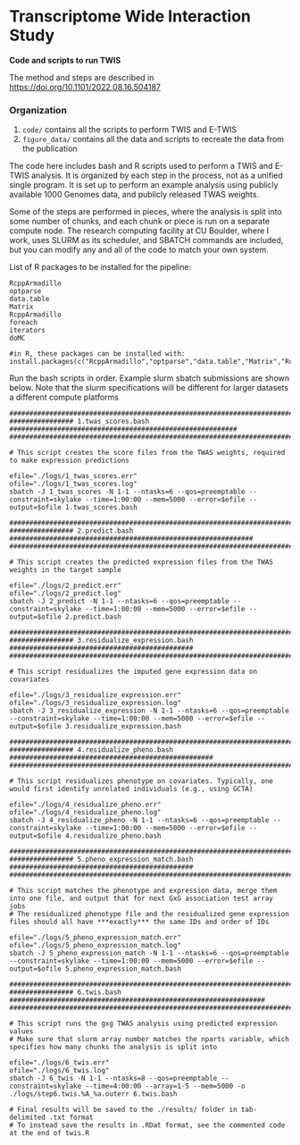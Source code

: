 # Transcriptome Wide Interaction Study
**Code and scripts to run TWIS**

The method and steps are described in https://doi.org/10.1101/2022.08.16.504187


### Organization

1. `code/` contains all the scripts to perform TWIS and E-TWIS
2. `figure_data/` contains all the data and scripts to recreate the data from the publication

The code here includes bash and R scripts used to perform a TWIS and E-TWIS analysis. It is organized by each step in the process, not as a unified single program. It is set up to perform an example analysis using publicly available 1000 Genomes data, and publicly released TWAS weights.

Some of the steps are performed in pieces, where the analysis is split into some number of chunks, and each chunk or piece is run on a separate compute node. The research computing facility at CU Boulder, where I work, uses SLURM as its scheduler, and SBATCH commands are included, but you can modify any and all of the code to match your own system.


List of R packages to be installed for the pipeline:
```
RcppArmadillo
optparse
data.table
Matrix
RcppArmadillo
foreach
iterators
doMC

#in R, these packages can be installed with:
install.packages(c("RcppArmadillo","optparse","data.table","Matrix","RcppArmadillo","foreach","iterators","doMC"))
```

Run the bash scripts in order.  Example slurm sbatch submissions are shown below.
Note that the slurm specifications will be different for larger datasets a different compute platforms

```
#############################################################################################
################ 1.twas_scores.bash #########################################################
#############################################################################################

# This script creates the score files from the TWAS weights, required to make expression predictions

efile="./logs/1_twas_scores.err"
ofile="./logs/1_twas_scores.log"
sbatch -J 1_twas_scores -N 1-1 --ntasks=6 --qos=preemptable --constraint=skylake --time=1:00:00 --mem=5000 --error=$efile --output=$ofile 1.twas_scores.bash 

#############################################################################################
################ 2.predict.bash #############################################################
#############################################################################################

# This script creates the predicted expression files from the TWAS weights in the target sample

efile="./logs/2_predict.err"
ofile="./logs/2_predict.log"
sbatch -J 2_predict -N 1-1 --ntasks=6 --qos=preemptable --constraint=skylake --time=1:00:00 --mem=5000 --error=$efile --output=$ofile 2.predict.bash 

#############################################################################################
################ 3.residualize_expression.bash ##############################################
#############################################################################################

# This script residualizes the imputed gene expression data on covariates

efile="./logs/3_residualize_expression.err"
ofile="./logs/3_residualize_expression.log"
sbatch -J 3_residualize_expression -N 1-1 --ntasks=6 --qos=preemptable --constraint=skylake --time=1:00:00 --mem=5000 --error=$efile --output=$ofile 3.residualize_expression.bash

#############################################################################################
################ 4.residualize_pheno.bash ###################################################
#############################################################################################

# This script residualizes phenotype on covariates. Typically, one would first identify unrelated individuals (e.g., using GCTA)

efile="./logs/4_residualize_pheno.err"
ofile="./logs/4_residualize_pheno.log"
sbatch -J 4_residualize_pheno -N 1-1 --ntasks=6 --qos=preemptable --constraint=skylake --time=1:00:00 --mem=5000 --error=$efile --output=$ofile 4.residualize_pheno.bash

#############################################################################################
################ 5.pheno_expression_match.bash ##############################################
#############################################################################################

# This script matches the phenotype and expression data, merge them into one file, and output that for next GxG association test array jobs
# The residualized phenotype file and the residualized gene expression files should all have ***exactly*** the same IDs and order of IDs

efile="./logs/5_pheno_expression_match.err"
ofile="./logs/5_pheno_expression_match.log"
sbatch -J 5_pheno_expression_match -N 1-1 --ntasks=6 --qos=preemptable --constraint=skylake --time=1:00:00 --mem=5000 --error=$efile --output=$ofile 5.pheno_expression_match.bash

#############################################################################################
################ 6.twis.bash ################################################################
#############################################################################################

# This script runs the gxg TWAS analysis using predicted expression values
# Make sure that slurm array number matches the nparts variable, which specifies how many chunks the analysis is split into

efile="./logs/6_twis.err"
ofile="./logs/6_twis.log"
sbatch -J 6_twis -N 1-1 --ntasks=8 --qos=preemptable --constraint=skylake --time=4:00:00 --array=1-5 --mem=5000 -o ./logs/step6.twis.%A_%a.outerr 6.twis.bash

# Final results will be saved to the ./results/ folder in tab-delimited .txt format
# To instead save the results in .RDat format, see the commented code at the end of twis.R
```
